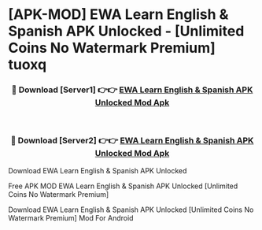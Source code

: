 # [APK-MOD] EWA  Learn English & Spanish APK Unlocked - [Unlimited Coins No Watermark Premium] tuoxq



<div align="center">
<h3>🔴 Download [Server1] 👉👉 <a href="https://momento.my/?title=EWA__Learn_English_&_Spanish_APK_Unlocked">EWA  Learn English & Spanish APK Unlocked Mod Apk</a></h3><br>

<h3>🔴 Download [Server2] 👉👉 <a href="https://momento.my/?title=EWA__Learn_English_&_Spanish_APK_Unlocked">EWA  Learn English & Spanish APK Unlocked Mod Apk</a></h3>
</div>



Download EWA  Learn English & Spanish APK Unlocked 

Free APK MOD EWA  Learn English & Spanish APK Unlocked [Unlimited Coins No Watermark Premium]

Download EWA  Learn English & Spanish APK Unlocked [Unlimited Coins No Watermark Premium] Mod For Android
